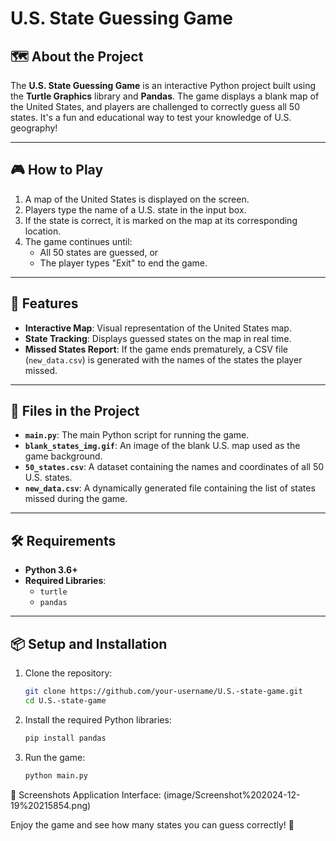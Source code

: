 # U.S. State Guessing Game

## 🗺️ About the Project
The **U.S. State Guessing Game** is an interactive Python project built using the **Turtle Graphics** library and **Pandas**. The game displays a blank map of the United States, and players are challenged to correctly guess all 50 states. It's a fun and educational way to test your knowledge of U.S. geography!

---

## 🎮 How to Play
1. A map of the United States is displayed on the screen.
2. Players type the name of a U.S. state in the input box.
3. If the state is correct, it is marked on the map at its corresponding location.
4. The game continues until:
   - All 50 states are guessed, or
   - The player types "Exit" to end the game.

---

## 🚀 Features
- **Interactive Map**: Visual representation of the United States map.
- **State Tracking**: Displays guessed states on the map in real time.
- **Missed States Report**: If the game ends prematurely, a CSV file (`new_data.csv`) is generated with the names of the states the player missed.

---

## 📁 Files in the Project
- **`main.py`**: The main Python script for running the game.
- **`blank_states_img.gif`**: An image of the blank U.S. map used as the game background.
- **`50_states.csv`**: A dataset containing the names and coordinates of all 50 U.S. states.
- **`new_data.csv`**: A dynamically generated file containing the list of states missed during the game.

---

## 🛠️ Requirements
- **Python 3.6+**
- **Required Libraries**:
  - `turtle`
  - `pandas`

---

## 📦 Setup and Installation
1. Clone the repository:
   ```bash
   git clone https://github.com/your-username/U.S.-state-game.git
   cd U.S.-state-game
   ```
2. Install the required Python libraries:
   ```bash
   pip install pandas
   ```
3. Run the game:
   ```bash
   python main.py
   ```
📸 Screenshots
Application Interface:
(image/Screenshot%202024-12-19%20215854.png)

   

Enjoy the game and see how many states you can guess correctly! 🌟
